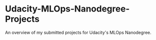 # Udacity-MLOps-Nanodegree-Projects
An overview of my submitted projects for Udacity's MLOps Nanodegree.

